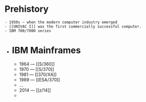 # Prehistory
	- 1950s — when the modern computer industry emerged
	- [[UNIVAC I]] was the first commercially successful computer.
	- IBM 700/7000 series
- # IBM Mainframes
	- 1964 — [[S/360]]
	- 1970 — [[S/370]]
	- 1981 — [[370/XA]]
	- 1989 — [[ESA/370]]
	- ...
	- 2014 — [[z/14]]
	-